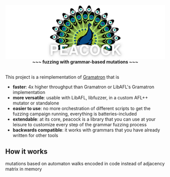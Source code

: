 <div align="center">
    <img align="center" src="logo.png">
    <b>~~~ fuzzing with grammar-based mutations ~~~</b>
</div>

<br/>

This project is a reimplementation of [Gramatron](https://github.com/HexHive/Gramatron) that is

- __faster__: 4x higher throughput than Gramatron or LibAFL's Gramatron implementation
- __more versatile__: usable with LibAFL, libfuzzer, in a custom AFL++ mutator or standalone
- __easier to use__: no more orchestration of different scripts to get the fuzzing campaign running, everything is batteries-included
- __extendable__: at its core, peacock is a library that you can use at your leisure to customize every step of the grammar fuzzing process
- __backwards compatible__: it works with grammars that you have already written for other tools

## How it works
mutations based on automaton walks
encoded in code instead of adjacency matrix in memory
